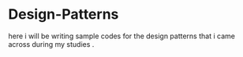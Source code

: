 # Design-Patterns
here i will be writing sample codes for the design patterns  that i came across during my studies .
